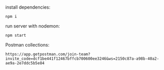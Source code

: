 #

install dependencies:

`npm i`


run server with nodemon:

`npm start`

Postman collections: 

`https://app.getpostman.com/join-team?invite_code=dcf1be441f12467bffcb700600ee3246&ws=2150c87a-a98b-40a2-ae9a-2e7ddc5b5e84`
